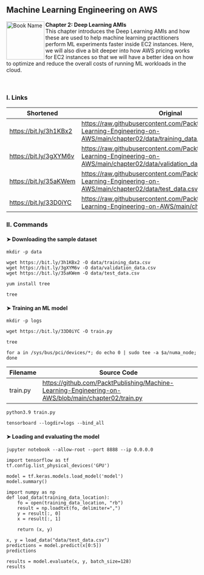 ## Machine Learning Engineering on AWS

<a href="https://www.packtpub.com/product/machine-learning-engineering-on-aws/9781803247595"><img src="https://static.packt-cdn.com/products/9781803247595/cover/smaller" alt="Book Name" height="100px" align="left"></a>

**Chapter 2: Deep Learning AMIs** <br />
This chapter introduces the Deep Learning AMIs and how these are used to help machine learning practitioners perform ML experiments faster inside EC2 instances. Here, we will also dive a bit deeper into how AWS pricing works for EC2 instances so that we will have a better idea on how to optimize and reduce the overall costs of running ML workloads in the cloud.

<br />

### I. Links

| Shortened              | Original                                                                                                                      |
|------------------------|-------------------------------------------------------------------------------------------------------------------------------|
| https://bit.ly/3h1KBx2 | https://raw.githubusercontent.com/PacktPublishing/Machine-Learning-Engineering-on-AWS/main/chapter02/data/training_data.csv   |
| https://bit.ly/3gXYM6v | https://raw.githubusercontent.com/PacktPublishing/Machine-Learning-Engineering-on-AWS/main/chapter02/data/validation_data.csv |
| https://bit.ly/35aKWem | https://raw.githubusercontent.com/PacktPublishing/Machine-Learning-Engineering-on-AWS/main/chapter02/data/test_data.csv       |
| https://bit.ly/33D0iYC | https://raw.githubusercontent.com/PacktPublishing/Machine-Learning-Engineering-on-AWS/main/chapter02/train.py                 |

### II. Commands

#### ➤ Downloading the sample dataset

```
mkdir -p data

wget https://bit.ly/3h1KBx2 -O data/training_data.csv 
wget https://bit.ly/3gXYM6v -O data/validation_data.csv 
wget https://bit.ly/35aKWem -O data/test_data.csv

yum install tree

tree
```

#### ➤ Training an ML model

```
mkdir -p logs

wget https://bit.ly/33D0iYC -O train.py

tree

for a in /sys/bus/pci/devices/*; do echo 0 | sudo tee -a $a/numa_node; done
```

| Filename | Source Code                                                                                         |
|----------|-----------------------------------------------------------------------------------------------------|
| train.py | https://github.com/PacktPublishing/Machine-Learning-Engineering-on-AWS/blob/main/chapter02/train.py |

```
python3.9 train.py

tensorboard --logdir=logs --bind_all
```

#### ➤ Loading and evaluating the model

```
jupyter notebook --allow-root --port 8888 --ip 0.0.0.0
```

```
import tensorflow as tf 
tf.config.list_physical_devices('GPU')

model = tf.keras.models.load_model('model')
model.summary()

import numpy as np
def load_data(training_data_location):
    fo = open(training_data_location, "rb") 
    result = np.loadtxt(fo, delimiter=",")
    y = result[:, 0] 
    x = result[:, 1]
    
    return (x, y)
    
x, y = load_data("data/test_data.csv")
predictions = model.predict(x[0:5])
predictions

results = model.evaluate(x, y, batch_size=128)
results
```
